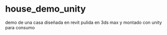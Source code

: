 # house_demo_unity
demo de una casa diseñada en revit pulida en 3ds max y montado con unity para consumo
